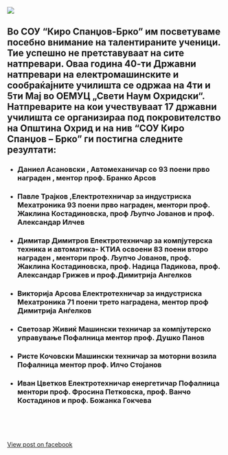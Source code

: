 ![](/News/17.jpg)

## Во СОУ “Киро Спанџов-Брко” им посветуваме посебно внимание на талентираните ученици. Тие успешно не претставуваат на сите натпревари. Оваа година 40-ти Државни натпревари на електромашинските и сообраќајните училишта се одржаа на 4ти и 5ти Мај во ОЕМУЦ „Свети Наум Охридски“. Натпреварите на кои учествуваат 17 државни училишта се организираа под покровителство на Општина Охрид и на нив “СОУ Киро Спанџов – Брко” ги постигна следните резултати: 

+ ### Даниел Асановски , Автомеханичар со  93 поени прво награден , ментор проф. Бранко Арсов
+ ### Павле Трајков ,Електротехничар за индустриска Мехатроника  93 поени прво награден, ментори проф. Жаклина Костадиновска, проф Љупчо Јованов и проф. Александар Илчев
+ ### Димитар Димитров Електротехничар за компјутерска техника и автоматика- КТИА освоени 83 поени второ награден , ментори проф. Љупчо Јованов, проф. Жаклина Костадиновска, проф. Надица Падикова,  проф. Александар Грижев и проф.Димитрија Ангелков 
+ ### Викторија Арсова Електротехничар за индустриска Мехатроника 71 поени трето наградена, ментор проф Димитрија Анѓелков
+ ### Светозар Живиќ  Машински техничар за компјутерско управување Пофалница ментор проф. Душко Панов
+ ### Ристе Кочовски  Машински техничар за моторни возила Пофалница  ментор проф. Илчо Стојанов
+ ### Иван Цветков Електротехничар енергетичар  Пофалница ментори проф. Фросина Петковска, проф. Ванчо Костадинов и проф. Божанка Гокчева
\
\
\
\
[View post on facebook](https://www.facebook.com)